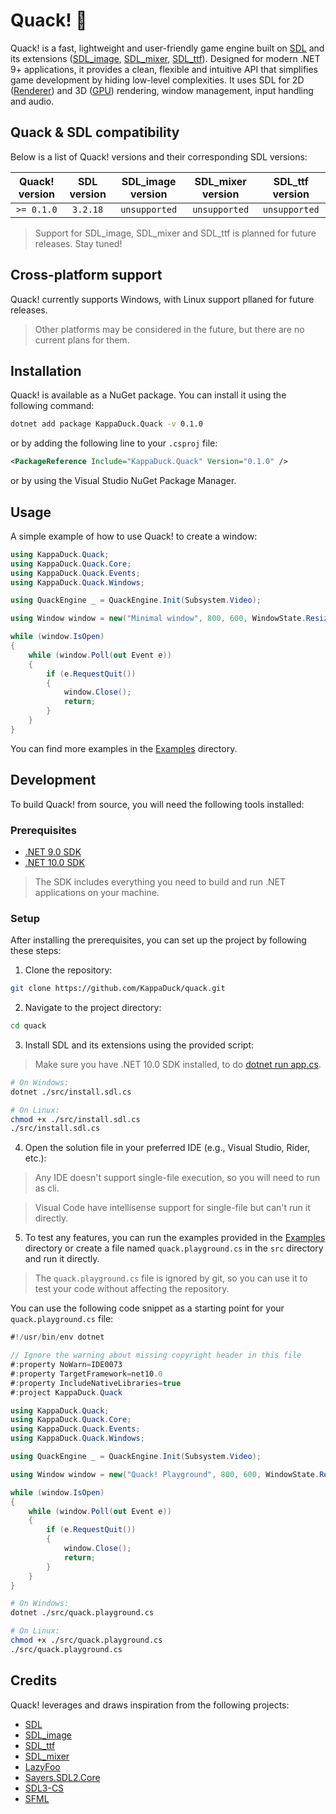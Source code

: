 # Quack! 🦆

Quack! is a fast, lightweight and user-friendly game engine built on [SDL] and its extensions ([SDL_image], [SDL_mixer], [SDL_ttf]). Designed for modern .NET 9+ applications, it provides a clean, flexible and intuitive API that simplifies game development by hiding low-level complexities. It uses SDL for 2D ([Renderer]) and 3D ([GPU]) rendering, window management, input handling and audio.

## Quack & SDL compatibility

Below is a list of Quack! versions and their corresponding SDL versions:

| Quack! version | SDL version  | SDL_image version | SDL_mixer version | SDL_ttf version |
| :------------: | :----------: | :---------------: | :-------------: | :---------------: |
|   `>= 0.1.0`   |   `3.2.18`   |   `unsupported`   |  `unsupported`    |   `unsupported` |

> Support for SDL_image, SDL_mixer and SDL_ttf is planned for future releases. Stay tuned!

## Cross-platform support

Quack! currently supports Windows, with Linux support pllaned for future releases.

> Other platforms may be considered in the future, but there are no current plans for them.

## Installation

Quack! is available as a NuGet package. You can install it using the following command:

```bash
dotnet add package KappaDuck.Quack -v 0.1.0
```

or by adding the following line to your `.csproj` file:

```xml
<PackageReference Include="KappaDuck.Quack" Version="0.1.0" />
```

or by using the Visual Studio NuGet Package Manager.

## Usage

A simple example of how to use Quack! to create a window:

```csharp
using KappaDuck.Quack;
using KappaDuck.Quack.Core;
using KappaDuck.Quack.Events;
using KappaDuck.Quack.Windows;

using QuackEngine _ = QuackEngine.Init(Subsystem.Video);

using Window window = new("Minimal window", 800, 600, WindowState.Resizable);

while (window.IsOpen)
{
    while (window.Poll(out Event e))
    {
        if (e.RequestQuit())
        {
            window.Close();
            return;
        }
    }
}
```

You can find more examples in the [Examples] directory.

## Development

To build Quack! from source, you will need the following tools installed:

### Prerequisites

- [.NET 9.0 SDK](https://dotnet.microsoft.com/download/dotnet/9.0)
- [.NET 10.0 SDK](https://dotnet.microsoft.com/download/dotnet/10.0)

> The SDK includes everything you need to build and run .NET applications on your machine.

### Setup

After installing the prerequisites, you can set up the project by following these steps:

1. Clone the repository:
```bash
git clone https://github.com/KappaDuck/quack.git
```
2. Navigate to the project directory:
```bash
cd quack
```

3. Install SDL and its extensions using the provided script:
> Make sure you have .NET 10.0 SDK installed, to do [dotnet run app.cs].

```bash
# On Windows:
dotnet ./src/install.sdl.cs

# On Linux:
chmod +x ./src/install.sdl.cs
./src/install.sdl.cs
```

4. Open the solution file in your preferred IDE (e.g., Visual Studio, Rider, etc.):
> Any IDE doesn't support single-file execution, so you will need to run as cli.

> Visual Code have intellisense support for single-file but can't run it directly.

5. To test any features, you can run the examples provided in the [Examples] directory or create a file named `quack.playground.cs` in the `src` directory and run it directly.
> The `quack.playground.cs` file is ignored by git, so you can use it to test your code without affecting the repository.

You can use the following code snippet as a starting point for your `quack.playground.cs` file:

```csharp
#!/usr/bin/env dotnet

// Ignore the warning about missing copyright header in this file
#:property NoWarn=IDE0073
#:property TargetFramework=net10.0
#:property IncludeNativeLibraries=true
#:project KappaDuck.Quack

using KappaDuck.Quack;
using KappaDuck.Quack.Core;
using KappaDuck.Quack.Events;
using KappaDuck.Quack.Windows;

using QuackEngine _ = QuackEngine.Init(Subsystem.Video);

using Window window = new("Quack! Playground", 800, 600, WindowState.Resizable);

while (window.IsOpen)
{
    while (window.Poll(out Event e))
    {
        if (e.RequestQuit())
        {
            window.Close();
            return;
        }
    }
}
```

```bash
# On Windows:
dotnet ./src/quack.playground.cs

# On Linux:
chmod +x ./src/quack.playground.cs
./src/quack.playground.cs
```

## Credits

Quack! leverages and draws inspiration from the following projects:

- [SDL]
- [SDL_image]
- [SDL_ttf]
- [SDL_mixer]
- [LazyFoo](https://lazyfoo.net/index.php)
- [Sayers.SDL2.Core](https://github.com/JeremySayers/Sayers.SDL2.Core)
- [SDL3-CS](https://github.com/flibitijibibo/SDL3-CS)
- [SFML](https://www.sfml-dev.org/)

[SDL]: https://www.libsdl.org/
[SDL_image]: https://www.libsdl.org/projects/SDL_image/
[SDL_ttf]: https://www.libsdl.org/projects/SDL_ttf/
[SDL_mixer]: https://www.libsdl.org/projects/SDL_mixer/
[Renderer]: https://wiki.libsdl.org/CategoryRender
[GPU]: https://wiki.libsdl.org/CategoryGPU
[Examples]: ./examples/
[dotnet run app.cs]: https://devblogs.microsoft.com/dotnet/announcing-dotnet-run-app/
